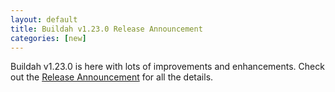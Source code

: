 ```yaml
---
layout: default
title: Buildah v1.23.0 Release Announcement
categories: [new]
---
```

Buildah v1.23.0 is here with lots of improvements and enhancements.  Check out the [Release Announcement](https://buildah.io/releases/2021/09/14/Buildah-version-v1.23.0.html) for all the details.
